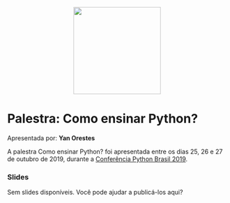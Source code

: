 <p align="center"><img src="../logo_python_brasil_2019-01.svg" width="200"></p>

# Palestra: Como ensinar Python?
Apresentada por: **Yan Orestes**


A palestra Como ensinar Python? foi apresentada entre os dias 25, 26 e 27 de outubro de 2019, durante a [Conferência Python Brasil 2019](http://2019.pythonbrasil.org.br).



### Slides

Sem slides disponíveis. Você pode ajudar a publicá-los aqui?






